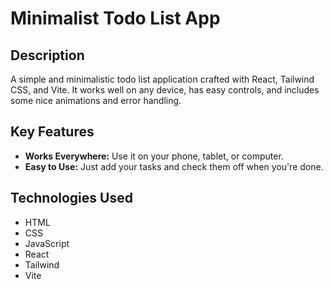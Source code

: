 # Minimalist Todo List App

## Description

A simple and minimalistic todo list application crafted with React, Tailwind CSS, and Vite. It works well on any device, has easy controls, and includes some nice animations and error handling.

## Key Features

- **Works Everywhere:** Use it on your phone, tablet, or computer.
- **Easy to Use:** Just add your tasks and check them off when you're done.

## Technologies Used

- HTML
- CSS
- JavaScript
- React
- Tailwind
- Vite
